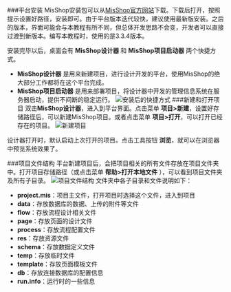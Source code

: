 ###平台安装
MisShop安装包可以从[MisShop官方网站](http://www.misshop.com.cn)下载。下载后打开，按照提示设置好路径，安装即可。由于平台版本迭代较快，建议使用最新版安装。之后的版本，界面可能会与本教程有所不同，但总体开发思路不会变，开发者可以直接过渡到新版本。编写本教程时，使用的是3.3.4版本。

安装完毕以后，桌面会有 **MisShop设计器** 和 **MisShop项目启动器** 两个快捷方式。
- **MisShop设计器** 是用来新建项目，进行设计开发的平台，使用MisShop的绝大部分工作都将在这个平台完成。
- **MisShop项目启动器** 是用来部署项目，将设计器中开发的管理信息系统在服务器启动，提供不间断的稳定运行。
![安装后的快捷方式](https://upload-images.jianshu.io/upload_images/12920178-3fa83c9c6cb6a555.png?imageMogr2/auto-orient/strip%7CimageView2/2/w/1240)
###新建和打开项目
双击**MisShop设计器**，进入到平台界面。点击菜单 **项目\>新建**，设置好存储路径后，可以新建MisShop项目。或者点击菜单 **项目\>打开**，可以打开已经存在的项目。
![新建项目](https://upload-images.jianshu.io/upload_images/12920178-1d28e4fd3221a84c.png?imageMogr2/auto-orient/strip%7CimageView2/2/w/1240)

设计器打开时，默认启动上次打开的项目。点击工具按钮 **浏览**，就可以在浏览器中预览系统效果了。

###项目文件结构
平台新建项目后，会把项目相关的所有文件存放在项目文件夹中。打开项目存储路径（或点击菜单 **帮助>打开本地文件** ），可以看到项目文件夹及所有子目录。
![项目文件结构](https://upload-images.jianshu.io/upload_images/12920178-08c128f4f58876bd.png?imageMogr2/auto-orient/strip%7CimageView2/2/w/1240)
文件夹中各子目录和文件说明如下：
- **project.mis**：项目主文件，打开项目时选择这个文件，进入到项目
- **data**：存放数据库的数据、上传的附件等文件
- **flow**：存放流程设计相关文件
- **page**：存放页面的设计文件
- **process**：存放流程配置文件
- **res**：存放资源文件
- **schema**：存放数据定义文件
- **temp**：存放临时文件
- **template**：存放页面模板文件
- **db**：存放连接数据库的配置信息
- **run.info**：运行时的一些信息
